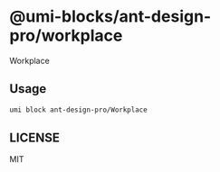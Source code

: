 # @umi-blocks/ant-design-pro/workplace

Workplace

## Usage

```sh
umi block ant-design-pro/Workplace
```

## LICENSE

MIT
